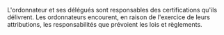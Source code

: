 L'ordonnateur et ses délégués sont responsables des certifications qu'ils délivrent. Les ordonnateurs encourent, en raison de l'exercice de leurs attributions, les responsabilités que prévoient les lois et règlements.